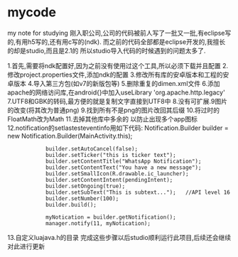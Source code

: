 # mycode
my note for studying
刚入职公司,公司的代码被前人写了一批又一批,有eclipse写的,有用h5写的,还有用c写的(ndk).
而之前的代码全部都是eclipse开发的,我擅长的却是studio,而且是2.1的
所以studio导入代码的时候遇到的问题太多了.
 
 
 1.首先,需要将ndk配置好,因为之前没有使用过这个工具,所以必须下载并且配置
 2.修改project.properties文件,添加ndk的配置
 3.修改所有库的安卓版本和工程的安卓版本
 4.导入第三方包(如v7的新版包等)
 5.删除重复的dimen.xml文件
 6.添加apache的网络访问库,在android{}中加入useLibrary 'org.apache.http.legacy'
 7.UTF8和GBK的转码,最方便的就是复制文字直接到UTF8中
 8.没有可扩展.9图片的改变(将其改为普通png)
 9.找到所有不是png的图片改回其后缀
 10.将过时的FloatMath改为Math
 11.去掉其他库中多余的<category android:name="android.intent.category.LAUNCHER" /> 以防止出现多个app图标
 12.notification的setlastesteventinfo用如下代码:
 Notification.Builder builder = new Notification.Builder(MainActivity.this);

                builder.setAutoCancel(false);
                builder.setTicker("this is ticker text");
                builder.setContentTitle("WhatsApp Notification");               
                builder.setContentText("You have a new message");
                builder.setSmallIcon(R.drawable.ic_launcher);
                builder.setContentIntent(pendingIntent);
                builder.setOngoing(true);
                builder.setSubText("This is subtext...");   //API level 16
                builder.setNumber(100);
                builder.build();

                myNotication = builder.getNotification();
                manager.notify(11, myNotication);
  13.自定义luajava.h的目录
  完成这些步骤以后studio顺利运行此项目,后续还会继续对此进行更新
